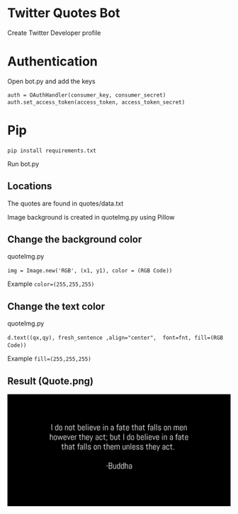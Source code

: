 # Twitter Quotes Bot

Create Twitter Developer profile

# Authentication
Open bot.py and add the keys
```
auth = OAuthHandler(consumer_key, consumer_secret)
auth.set_access_token(access_token, access_token_secret)
```

# Pip
`pip install requirements.txt`

Run bot.py

## Locations
The quotes are found in quotes/data.txt

Image background is created in quoteImg.py using Pillow 

## Change the background color
quoteImg.py

`img = Image.new('RGB', (x1, y1), color = (RGB Code))`

Example `color=(255,255,255)`
## Change the text color
quoteImg.py

`d.text((qx,qy), fresh_sentence ,align="center",  font=fnt, fill=(RGB Code))`

Example `fill=(255,255,255)`

## Result (Quote.png)
![Image_with_quote](/images/quote.png)
